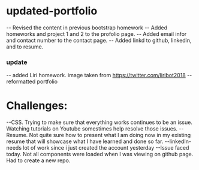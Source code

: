 # updated-portfolio
-- Revised the content in previous bootstrap homework
-- Added homeworks and project 1 and 2 to the profolio page.
-- Added email infor and contact number to the contact page.
-- Added linkd to github, linkedin, and to resume. 
### update
-- added Liri homework. image taken from https://twitter.com/liribot2018
-- reformatted portfolio

# Challenges:
--CSS. Trying to make sure that everything works continues to be an issue. Watching tutorials on Youtube somestimes help resolve those issues.
--Resume. Not quite sure how to present what I am doing now in my existing resume that will showcase what I have learned and done so far.
--linkedIn- needs lot of work since i just created the account yesterday
--Issue faced today. Not all components were loaded when I was viewing on github page. Had to create a new repo.
